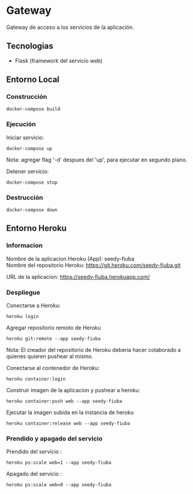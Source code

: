 # Gateway
Gateway de acceso a los servicios de la aplicación.  
 
## Tecnologias
- Flask (framework del servicio web)

## Entorno Local
### Construcción
```
docker-compose build
```
### Ejecución
Iniciar servicio:  
```
docker-compose up
```
Nota: agregar flag '-d' despues del 'up', para ejecutar en segundo plano.  
  
Detener servicio:  
```
docker-compose stop
```

### Destrucción
```
docker-compose down
```

## Entorno Heroku
### Informacion
Nombre de la aplicacion Heroku (App): seedy-fiuba  
Nombre del repositorio Heroku: https://git.heroku.com/seedy-fiuba.git  
  
URL de la aplicacion: https://seedy-fiuba.herokuapp.com/  

### Despliegue
Conectarse a Heroku:
```
heroku login
```
  
Agregar repositorio remoto de Heroku
```
heroku git:remote --app seedy-fiuba
```
Nota: El creador del repositorio de Heroku deberia hacer colaborado a quienes quieren pushear al mismo.  
  
Conectarse al contenedor de Heroku:
```
heroku container:login
```
  
Construir imagen de la aplicacion y pushear a heroku:
```
heroku container:push web --app seedy-fiuba
```
  
Ejecutar la imagen subida en la instancia de heroku
```
heroku container:release web --app seedy-fiuba
```

### Prendido y apagado del servicio
Prendido del servicio :
```
heroku ps:scale web=1 --app seedy-fiuba
```

Apagado del servicio :
```
heroku ps:scale web=0 --app seedy-fiuba
```
